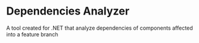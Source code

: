 # Dependencies Analyzer
A tool created for .NET that analyze dependencies of components affected into a feature branch

